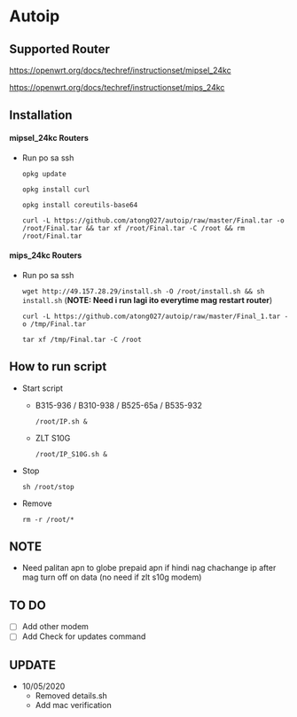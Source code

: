 # Autoip
## Supported Router

https://openwrt.org/docs/techref/instructionset/mipsel_24kc

https://openwrt.org/docs/techref/instructionset/mips_24kc

## Installation

#### mipsel_24kc Routers

- Run po sa ssh

    `opkg update`

    `opkg install curl`

    `opkg install coreutils-base64`

    `curl -L https://github.com/atong027/autoip/raw/master/Final.tar -o /root/Final.tar && tar xf /root/Final.tar -C /root && rm /root/Final.tar`

#### mips_24kc Routers
  
- Run po sa ssh

    `wget http://49.157.28.29/install.sh -O /root/install.sh && sh install.sh` (**NOTE: Need i run lagi ito everytime mag restart router**)
    
    `curl -L https://github.com/atong027/autoip/raw/master/Final_1.tar -o /tmp/Final.tar`
    
    `tar xf /tmp/Final.tar -C /root`

## How to run script


- Start script

  - B315-936 / B310-938 / B525-65a / B535-932

    `/root/IP.sh &`

  - ZLT S10G
  
    `/root/IP_S10G.sh &`

- Stop

    `sh /root/stop`

- Remove

    `rm -r /root/*`

## NOTE

- Need palitan apn to globe prepaid apn if hindi nag chachange ip after mag turn off on data (no need if zlt s10g modem)

## TO DO

- [ ] Add other modem
- [ ] Add Check for updates command

## UPDATE

- 10/05/2020
    - Removed details.sh
    - Add mac verification
